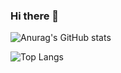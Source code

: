 ### Hi there 👋

![Anurag's GitHub stats](https://github-readme-stats.vercel.app/api?username=arakisota&layout=compact&theme=onedark)

![Top Langs](https://github-readme-stats.vercel.app/api/top-langs/?username=arakisota&layout=compact)


<!--
**arakisota/arakisota** is a ✨ _special_ ✨ repository because its `README.md` (this file) appears on your GitHub profile.

Here are some ideas to get you started:

- 🔭 I’m currently working on ...
- 🌱 I’m currently learning ...
- 👯 I’m looking to collaborate on ...
- 🤔 I’m looking for help with ...
- 💬 Ask me about ...
- 📫 How to reach me: ...
- 😄 Pronouns: ...
- ⚡ Fun fact: ...
-->
